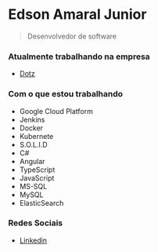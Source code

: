 # Edson Amaral Junior

> Desenvolvedor de software

### Atualmente trabalhando na empresa
- <a href="http://www.dotz.com.br/" target="_blank">Dotz</a>

### Com o que estou trabalhando
* Google Cloud Platform
* Jenkins
* Docker
* Kubernete
* S.O.L.I.D
* C#
* Angular
* TypeScript
* JavaScript
* MS-SQL
* MySQL
* ElasticSearch

### Redes Sociais
- <a href="https://linkedin.com/in/edsonamaral/" target="_blank">Linkedin</a>
